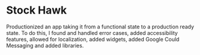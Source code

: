# Stock Hawk
Productionized an app taking it from a functional state to a production ready state. To do this, I found and handled error cases, added accessibility features, allowed for localization, added widgets, added Google Could Messaging and added libraries.
